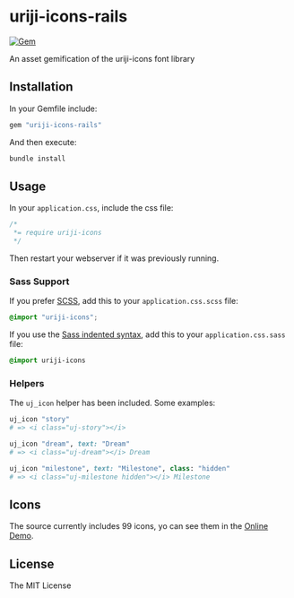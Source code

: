 # uriji-icons-rails

[![Gem](https://img.shields.io/gem/v/uriji-icons-rails.svg)](https://rubygems.org/gems/uriji-icons-rails)

An asset gemification of the uriji-icons font library

## Installation

In your Gemfile include:

```ruby
gem "uriji-icons-rails"
```

And then execute:

```sh
bundle install
```

## Usage

In your `application.css`, include the css file:

```css
/*
 *= require uriji-icons
 */
```

Then restart your webserver if it was previously running.

### Sass Support

If you prefer [SCSS](http://sass-lang.com/documentation/file.SASS_REFERENCE.html), add this to your
`application.css.scss` file:

```scss
@import "uriji-icons";
```

If you use the
[Sass indented syntax](http://sass-lang.com/docs/yardoc/file.INDENTED_SYNTAX.html),
add this to your `application.css.sass` file:

```sass
@import uriji-icons
```

### Helpers

The `uj_icon` helper has been included. Some examples:

```ruby
uj_icon "story"
# => <i class="uj-story"></i>

uj_icon "dream", text: "Dream"
# => <i class="uj-dream"></i> Dream

uj_icon "milestone", text: "Milestone", class: "hidden"
# => <i class="uj-milestone hidden"></i> Milestone
```

## Icons

The source currently includes 99 icons, yo can see them in the [Online Demo](https://uriji.github.io/uriji-icons/).

## License

The MIT License
